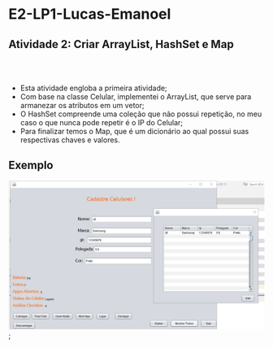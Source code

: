 # E2-LP1-Lucas-Emanoel

## Atividade 2: Criar ArrayList, HashSet e Map
<br><br>

* Esta atividade engloba a primeira atividade;
* Com base na classe Celular, implementei o ArrayList, que serve para armanezar os atributos em um vetor;
* O HashSet compreende uma coleção que não possui repetição, no meu caso o que nunca pode repetir é o IP do Celular;
* Para finalizar temos o Map, que é um dicionário ao qual possui suas respectivas chaves e valores.

## Exemplo
![Screenshot](tela01.png);

